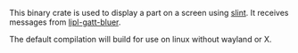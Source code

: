 This binary crate is used to display a part on a screen using [slint](https://crates.io/crates/slint).
It receives messages from [lipl-gatt-bluer](https://crates.io/crates/lipl-gatt-bluer).

The default compilation will build for use on linux without wayland or X.